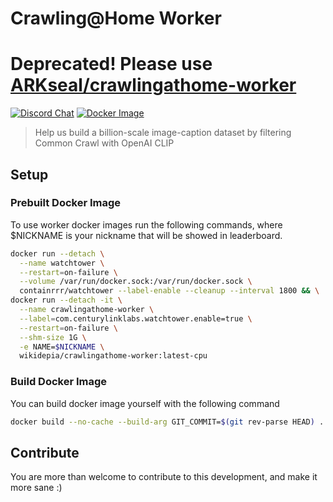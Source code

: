 # Crawling@Home Worker

# Deprecated! Please use [ARKseal/crawlingathome-worker](https://github.com/ARKseal/crawlingathome-worker)

[![Discord Chat](https://img.shields.io/discord/823813159592001537?color=5865F2&logo=discord&logoColor=white)](https://discord.gg/dall-e) [![Docker Image](https://img.shields.io/docker/image-size/wikidepia/crawlingathome-worker)](https://hub.docker.com/repository/docker/wikidepia/crawlingathome-worker)


> Help us build a billion-scale image-caption dataset by filtering Common Crawl with OpenAI CLIP

## Setup

### Prebuilt Docker Image

To use worker docker images run the following commands, where $NICKNAME is your nickname that will be showed in leaderboard.

```bash
docker run --detach \
  --name watchtower \
  --restart=on-failure \
  --volume /var/run/docker.sock:/var/run/docker.sock \
  containrrr/watchtower --label-enable --cleanup --interval 1800 && \
docker run --detach -it \
  --name crawlingathome-worker \
  --label=com.centurylinklabs.watchtower.enable=true \
  --restart=on-failure \
  --shm-size 1G \
  -e NAME=$NICKNAME \
  wikidepia/crawlingathome-worker:latest-cpu
```

### Build Docker Image

You can build docker image yourself with the following command

```bash
docker build --no-cache --build-arg GIT_COMMIT=$(git rev-parse HEAD) .
```

## Contribute

You are more than welcome to contribute to this development, and make it more sane :)
